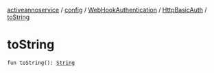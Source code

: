 [activeannoservice](../../../index.md) / [config](../../index.md) / [WebHookAuthentication](../index.md) / [HttpBasicAuth](index.md) / [toString](./to-string.md)

# toString

`fun toString(): `[`String`](https://kotlinlang.org/api/latest/jvm/stdlib/kotlin/-string/index.html)